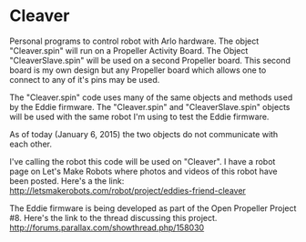 Cleaver
=======

Personal programs to control robot with Arlo hardware.
The object "Cleaver.spin" will run on a Propeller Activity Board.
The Object "CleaverSlave.spin" will be used on a second Propeller board. This second board is my own design but any Propeller board which allows one to connect to any of it's pins may be used.

The "Cleaver.spin" code uses many of the same objects and methods used by the Eddie firmware. The "Cleaver.spin" and "CleaverSlave.spin" objects will be used with the same robot I'm using to test the Eddie firmware.

As of today (January 6, 2015) the two objects do not communicate with each other.

I've calling the robot this code will be used on "Cleaver". I have a robot page on Let's Make Robots where photos and videos of this robot have been posted. Here's a the link:
http://letsmakerobots.com/robot/project/eddies-friend-cleaver

The Eddie firmware is being developed as part of the Open Propeller Project #8. Here's the link to the thread discussing this project.
http://forums.parallax.com/showthread.php/158030
